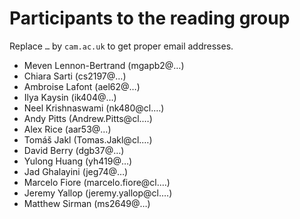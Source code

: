 # Participants to the reading group

Replace `…` by `cam.ac.uk` to get proper email addresses.

- Meven Lennon-Bertrand (mgapb2@…)
- Chiara Sarti (cs2197@…)
- Ambroise Lafont (ael62@…)
- Ilya Kaysin (ik404@…)
- Neel Krishnaswami (nk480@cl.…)
- Andy Pitts (Andrew.Pitts@cl.…)
- Alex Rice (aar53@…)
- Tomáš Jakl (Tomas.Jakl@cl.…)
- David Berry (dgb37@…)
- Yulong Huang (yh419@…)
- Jad Ghalayini (jeg74@…)
- Marcelo Fiore (marcelo.fiore@cl.…)
- Jeremy Yallop (jeremy.yallop@cl.…)
- Matthew Sirman (ms2649@…)